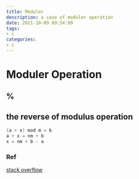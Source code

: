```yaml
---
title: Moduler
description: a case of moduler operation
date: 2021-10-09 09:54:09
tags:
- c
categories:
- c
---
```


# Moduler Operation

## %

## the reverse of modulus operation
```c
(a + x) mod m = b
a + x = nm + b
x = nm + b - a
```


### Ref
[stack overflow](https://stackoverflow.com/questions/10133194/reverse-modulus-operator/31735393#31735393)